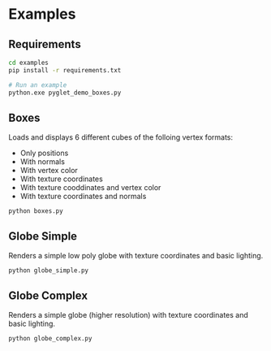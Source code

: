 # Examples

## Requirements

```bash
cd examples
pip install -r requirements.txt

# Run an example
python.exe pyglet_demo_boxes.py
```

## Boxes

Loads and displays 6 different cubes of the folloing vertex formats:

* Only positions
* With normals
* With vertex color
* With texture coordinates
* With texture cooddinates and vertex color
* With texture coordinates and normals

```
python boxes.py
```

## Globe Simple

Renders a simple low poly globe with texture coordinates and basic lighting.

```
python globe_simple.py
```

## Globe Complex

Renders a simple globe (higher resolution) with texture coordinates and basic lighting.


```
python globe_complex.py
```

